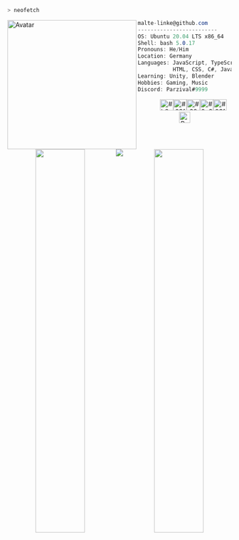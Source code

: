 ```zsh
> neofetch
```

<a href="https://malte-linke.com">
  <img align="left" src="https://i.imgur.com/QHFEd2e.png" alt="Avatar" width="290"/>
</a>

```csharp
malte-linke@github.com
-------------------------
OS: Ubuntu 20.04 LTS x86_64
Shell: bash 5.0.17
Pronouns: He/Him
Location: Germany
Languages: JavaScript, TypeScript,
           HTML, CSS, C#, Java 
Learning: Unity, Blender
Hobbies: Gaming, Music
Discord: Parzival#9999
```

<p align="center">
  &nbsp; &nbsp; &nbsp; &nbsp; &nbsp;
  <img
    alt="#b8edf1"
    src="https://via.placeholder.com/15/b8edf1/000000?text=+"
    width="30"
    height="25"
  /><img
    alt="#02fafc"
    src="https://via.placeholder.com/15/02fafc/000000?text=+"
    width="30"
    height="25"
  /><img
    alt="#2090a0"
    src="https://via.placeholder.com/15/2090a0/000000?text=+"
    width="30"
    height="25"
  /><img
    alt="#0c6281"
    src="https://via.placeholder.com/15/0c6281/000000?text=+"
    width="30"
    height="25"
  /><img
    alt="#03f99f"
    src="https://via.placeholder.com/15/03f99f/000000?text=+"
    width="30"
    height="25"
  />
  <a href="https://www.buymeacoffee.com/malte.linke" target="_blank"
    ><img
      src="https://img.shields.io/badge/Buy_Me_A_Coffee-FFDD00?style=for-the-badge&logo=buy-me-a-coffee&logoColor=black"
      alt="Buy Me A Coffee"
      height="25"
      style="height: 25px !important"
  /></a>
</p>

</br>

<p align="center">
  <a href="https://github.com/DenverCoder1/github-readme-streak-stats" target="_blank">
     <img
      src="https://github-readme-streak-stats.herokuapp.com?user=malte-linke&theme=dark&hide_border=true&background=00000000&count_private=true&ring=02FAFC&fire=02FAFC&currStreakLabel=02FAFC"
      align="left"
      width="47%"
    />
  </a>
  <a href="https://github.com/anuraghazra/github-readme-stats" target="_blank">
    <img 
      src="https://github-readme-stats.vercel.app/api?username=malte-linke&hide_title=true&hide_border=true&bg_color=00000000&text_color=FFFFFF&title_color=02FAFC"
      align="right"
      width="47%"
    />
  </a>
</p>

<p align="center">
  <a href="https://github.com/ryo-ma/github-profile-trophy">
    <img
      src="https://github-profile-trophy.vercel.app/?username=malte-linke&no-bg=true&no-frame=true&margin-h=15&color=02FAFC&theme=darkhub"
      align="center"
    />
  </a>
</p>
